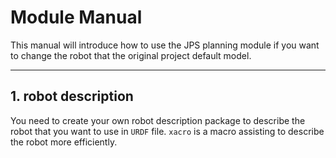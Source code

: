 # Module Manual
This manual will introduce how to use the JPS planning module if you want to change the robot that the original project default model.

---
## 1. robot description
You need to create your own robot description package to describe the robot that you want to use in `URDF` file. `xacro` is a macro assisting to describe the robot more efficiently.
